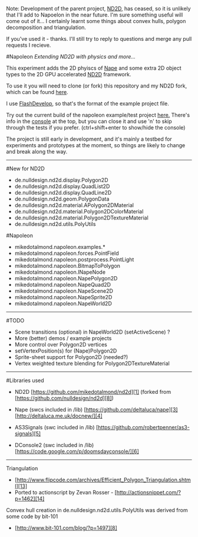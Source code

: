Note:
Development of the parent project, [ND2D][9], has ceased, so it is unlikely that I'll add to Napoelon in the near future.
I'm sure something useful will come out of it... I certainly learnt some things about convex hulls, polygon decomposition and triangulation.

If you've used it - thanks. I'll still try to reply to questions and merge any pull requests I recieve.


#Napoleon
*Extending ND2D with physics and more...*

This experiment adds the 2D phyiscs of [Nape][10] and some extra 2D object types to the 2D GPU accelerated [ND2D][9] framework.

To use it you will need to clone (or fork) this repository and my ND2D fork, which can be found [here][1]. 

I use [FlashDevelop][11], so that's the format of the example project file.

Try out the current build of the napoleon example/test project [here.][12] There's info in the [console][6] at the top, but you can close it and use 'n' to skip through the tests if you prefer.
(ctrl+shift+enter to show/hide the console)


The project is still early in development, and it's mainly a testbed for experiments and prototypes at the moment, so things are likely to change and break along the way.

----------

#New for ND2D
- de.nulldesign.nd2d.display.Polygon2D 
- de.nulldesign.nd2d.display.QuadList2D 
- de.nulldesign.nd2d.display.QuadLine2D
- de.nulldesign.nd2d.geom.PolygonData 
- de.nulldesign.nd2d.material.APolygon2DMaterial 
- de.nulldesign.nd2d.material.Polygon2DColorMaterial 
- de.nulldesign.nd2d.material.Polygon2DTextureMaterial 
- de.nulldesign.nd2d.utils.PolyUtils 

#Napoleon
- mikedotalmond.napoleon.examples.*
- mikedotalmond.napoleon.forces.PointField
- mikedotalmond.napoleon.postprocess.PointLight
- mikedotalmond.napoleon.BitmapToPolygon
- mikedotalmond.napoleon.INapeNode
- mikedotalmond.napoleon.NapePolygon2D
- mikedotalmond.napoleon.NapeQuad2D
- mikedotalmond.napoleon.NapeScene2D
- mikedotalmond.napoleon.NapeSprite2D
- mikedotalmond.napoleon.NapeWorld2D

----------

#TODO
- Scene transitions (optional) in NapeWorld2D (setActiveScene) ?
- More (better) demos / example projects
- More control over Polygon2D vertices
- setVertexPosition(s) for (Nape)Polygon2D
- Sprite-sheet support for Polygon2D (needed?)
- Vertex weighted texture blending for Polygon2DTextureMaterial

----------

#Libraries used

- ND2D 
[https://github.com/mikedotalmond/nd2d][1] (forked from [https://github.com/nulldesign/nd2d][8])

- Nape (swcs included in /lib)
[https://github.com/deltaluca/nape][3]
[http://deltaluca.me.uk/docnew/][4]

- AS3Signals (swc included in /lib)
[https://github.com/robertpenner/as3-signals][5]

- DConsole2 (swc included in /lib)
[https://code.google.com/p/doomsdayconsole/][6]


----------


Triangulation
- [http://www.flipcode.com/archives/Efficient_Polygon_Triangulation.shtml][13]
- Ported to actionscript by Zevan Rosser - [http://actionsnippet.com/?p=1462][14]

Convex hull creation in de.nulldesign.nd2d.utils.PolyUtils was derived from some code by bit-101
- [http://www.bit-101.com/blog/?p=1497][8]


  [1]: https://github.com/mikedotalmond/nd2d
  [2]: https://github.com/nulldesign/nd2d
  [3]: https://github.com/deltaluca/nape
  [4]: http://deltaluca.me.uk/docnew/
  [5]: https://github.com/robertpenner/as3-signals
  [6]: https://code.google.com/p/doomsdayconsole/
  [7]: http://en.nicoptere.net/?p=10
  [8]: http://www.bit-101.com/blog/?p=1497
  [9]: http://www.nulldesign.de/category/experiments/nd2d/
  [10]: https://github.com/deltaluca/nape
  [11]: http://www.flashdevelop.org/
  [12]: http://mikedotalmond.github.com/napoleon/
  [13]: http://www.flipcode.com/archives/Efficient_Polygon_Triangulation.shtml
  [14]: http://actionsnippet.com/?p=1462